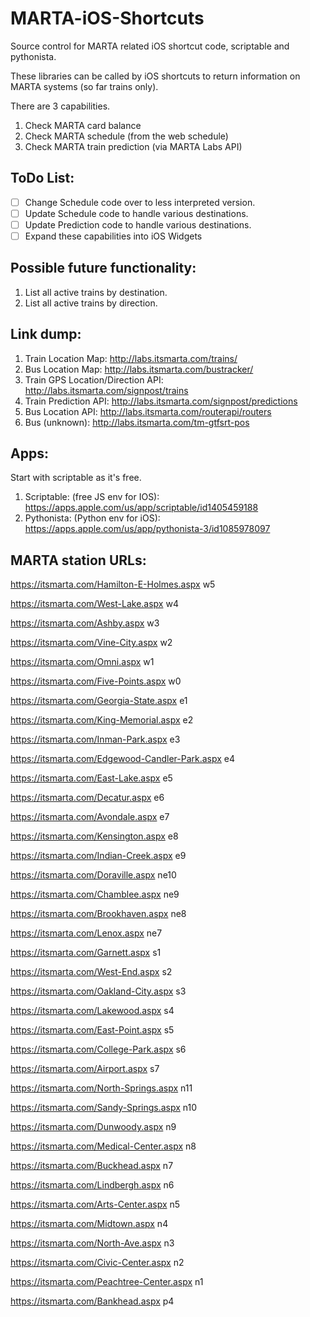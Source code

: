 # MARTA-iOS-Shortcuts
Source control for MARTA related iOS shortcut code, scriptable and pythonista.

These libraries can be called by iOS shortcuts to return information on MARTA systems (so far trains only).

There are 3 capabilities.
1. Check MARTA card balance
2. Check MARTA schedule (from the web schedule)
3. Check MARTA train prediction (via MARTA Labs API)

## ToDo List:
- [ ] Change Schedule code over to less interpreted version.
- [ ] Update Schedule code to handle various destinations.
- [ ] Update Prediction code to handle various destinations.
- [ ] Expand these capabilities into iOS Widgets

## Possible future functionality:
1. List all active trains by destination.
2. List all active trains by direction.

## Link dump:
1. Train Location Map: http://labs.itsmarta.com/trains/
2. Bus Location Map: http://labs.itsmarta.com/bustracker/
3. Train GPS Location/Direction API: http://labs.itsmarta.com/signpost/trains
4. Train Prediction API: http://labs.itsmarta.com/signpost/predictions
5. Bus Location API: http://labs.itsmarta.com/routerapi/routers
6. Bus (unknown): http://labs.itsmarta.com/tm-gtfsrt-pos

## Apps:

Start with scriptable as it's free.
1. Scriptable: (free JS env for IOS): https://apps.apple.com/us/app/scriptable/id1405459188
2. Pythonista: (Python env for iOS): https://apps.apple.com/us/app/pythonista-3/id1085978097

## MARTA station URLs:

https://itsmarta.com/Hamilton-E-Holmes.aspx w5

https://itsmarta.com/West-Lake.aspx w4

https://itsmarta.com/Ashby.aspx w3

https://itsmarta.com/Vine-City.aspx w2

https://itsmarta.com/Omni.aspx w1

https://itsmarta.com/Five-Points.aspx w0

https://itsmarta.com/Georgia-State.aspx e1

https://itsmarta.com/King-Memorial.aspx e2

https://itsmarta.com/Inman-Park.aspx e3

https://itsmarta.com/Edgewood-Candler-Park.aspx e4

https://itsmarta.com/East-Lake.aspx e5

https://itsmarta.com/Decatur.aspx e6

https://itsmarta.com/Avondale.aspx e7

https://itsmarta.com/Kensington.aspx e8

https://itsmarta.com/Indian-Creek.aspx e9

https://itsmarta.com/Doraville.aspx ne10

https://itsmarta.com/Chamblee.aspx ne9

https://itsmarta.com/Brookhaven.aspx ne8 

https://itsmarta.com/Lenox.aspx ne7

https://itsmarta.com/Garnett.aspx s1

https://itsmarta.com/West-End.aspx s2

https://itsmarta.com/Oakland-City.aspx s3

https://itsmarta.com/Lakewood.aspx s4

https://itsmarta.com/East-Point.aspx s5

https://itsmarta.com/College-Park.aspx s6

https://itsmarta.com/Airport.aspx s7

https://itsmarta.com/North-Springs.aspx n11

https://itsmarta.com/Sandy-Springs.aspx n10

https://itsmarta.com/Dunwoody.aspx n9

https://itsmarta.com/Medical-Center.aspx n8

https://itsmarta.com/Buckhead.aspx n7

https://itsmarta.com/Lindbergh.aspx n6

https://itsmarta.com/Arts-Center.aspx n5

https://itsmarta.com/Midtown.aspx n4

https://itsmarta.com/North-Ave.aspx n3

https://itsmarta.com/Civic-Center.aspx n2

https://itsmarta.com/Peachtree-Center.aspx n1

https://itsmarta.com/Bankhead.aspx p4

